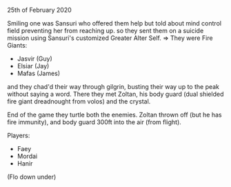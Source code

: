 25th of February 2020

Smiling one was Sansuri who offered them help
but told about mind control field preventing her from reaching up.
so they sent them on a suicide mission using Sansuri's customized Greater Alter Self.
=> They were Fire Giants:

- Jasvir (Guy)
- Elsiar (Jay)
- Mafas (James)

and they chad'd their way through gilgrin, busting their way up to the peak without saying a word.
There they met Zoltan, his body guard (dual shielded fire giant dreadnought from volos) and the crystal.

End of the game they turtle both the enemies. Zoltan thrown off (but he has fire immunity), and body guard 300ft into the air (from flight).

Players:
- Faey
- Mordai
- Hanir

(Flo down under)
